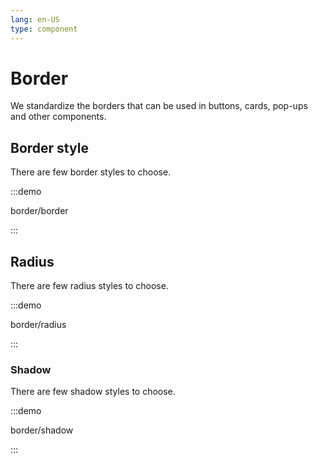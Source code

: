 ```yaml
---
lang: en-US
type: component
---
```


# Border

We standardize the borders that can be used in buttons, cards, pop-ups and other components.

## Border style

There are few border styles to choose.

:::demo

border/border

:::

## Radius

There are few radius styles to choose.

:::demo

border/radius

:::

### Shadow

There are few shadow styles to choose.

:::demo

border/shadow

:::
